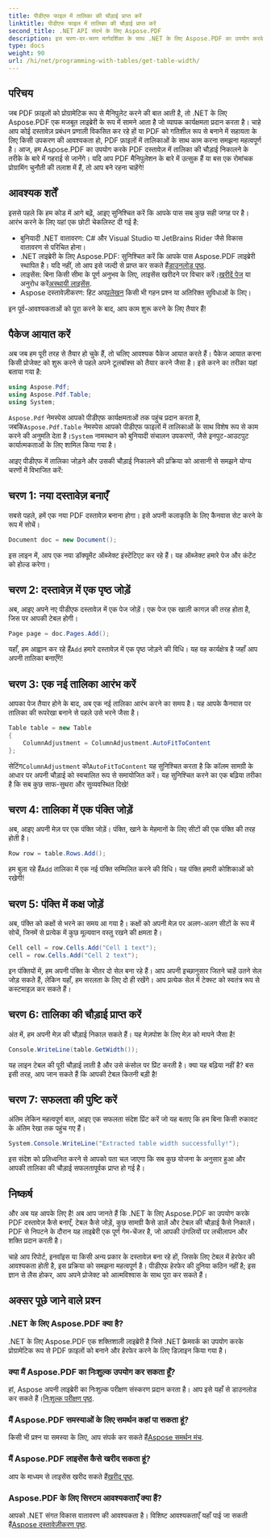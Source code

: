 ```yaml
---
title: पीडीएफ फाइल में तालिका की चौड़ाई प्राप्त करें
linktitle: पीडीएफ फाइल में तालिका की चौड़ाई प्राप्त करें
second_title: .NET API संदर्भ के लिए Aspose.PDF
description: इस चरण-दर-चरण मार्गदर्शिका के साथ .NET के लिए Aspose.PDF का उपयोग करके PDF में तालिका की चौड़ाई प्राप्त करना सीखें।
type: docs
weight: 90
url: /hi/net/programming-with-tables/get-table-width/
---
```

## परिचय

जब PDF फ़ाइलों को प्रोग्रामेटिक रूप से मैनिपुलेट करने की बात आती है, तो .NET के लिए Aspose.PDF एक मजबूत लाइब्रेरी के रूप में सामने आता है जो व्यापक कार्यक्षमता प्रदान करता है। चाहे आप कोई दस्तावेज़ प्रबंधन प्रणाली विकसित कर रहे हों या PDF को गतिशील रूप से बनाने में सहायता के लिए किसी उपकरण की आवश्यकता हो, PDF फ़ाइलों में तालिकाओं के साथ काम करना समझना महत्वपूर्ण है। आज, हम Aspose.PDF का उपयोग करके PDF दस्तावेज़ में तालिका की चौड़ाई निकालने के तरीके के बारे में गहराई से जानेंगे। यदि आप PDF मैनिपुलेशन के बारे में उत्सुक हैं या बस एक रोमांचक प्रोग्रामिंग चुनौती की तलाश में हैं, तो आप बने रहना चाहेंगे!

## आवश्यक शर्तें

इससे पहले कि हम कोड में आगे बढ़ें, आइए सुनिश्चित करें कि आपके पास सब कुछ सही जगह पर है। आरंभ करने के लिए यहां एक छोटी चेकलिस्ट दी गई है:

- बुनियादी .NET वातावरण: C# और Visual Studio या JetBrains Rider जैसे विकास वातावरण से परिचित होना।
-  .NET लाइब्रेरी के लिए Aspose.PDF: सुनिश्चित करें कि आपके पास Aspose.PDF लाइब्रेरी स्थापित है। यदि नहीं, तो आप इसे जल्दी से प्राप्त कर सकते हैं[डाउनलोड पृष्ठ](https://releases.aspose.com/pdf/net/).
- लाइसेंस: बिना किसी सीमा के पूर्ण अनुभव के लिए, लाइसेंस खरीदने पर विचार करें।[खरीदें पेज](https://purchase.aspose.com/buy) या अनुरोध करें[अस्थायी लाइसेंस](https://purchase.aspose.com/temporary-license/).
-  Aspose दस्तावेज़ीकरण: हिट अप[प्रलेखन](https://reference.aspose.com/pdf/net/) किसी भी गहन प्रश्न या अतिरिक्त सुविधाओं के लिए।

इन पूर्व-आवश्यकताओं को पूरा करने के बाद, आप काम शुरू करने के लिए तैयार हैं!

## पैकेज आयात करें

अब जब हम पूरी तरह से तैयार हो चुके हैं, तो चलिए आवश्यक पैकेज आयात करते हैं। पैकेज आयात करना किसी प्रोजेक्ट को शुरू करने से पहले अपने टूलबॉक्स को तैयार करने जैसा है। इसे करने का तरीका यहां बताया गया है:

```csharp
using Aspose.Pdf;
using Aspose.Pdf.Table;
using System;
```

`Aspose.Pdf` नेमस्पेस आपको पीडीएफ कार्यक्षमताओं तक पहुंच प्रदान करता है, जबकि`Aspose.Pdf.Table` नेमस्पेस आपको पीडीएफ फाइलों में तालिकाओं के साथ विशेष रूप से काम करने की अनुमति देता है।`System` नामस्थान को बुनियादी संचालन उपकरणों, जैसे इनपुट-आउटपुट कार्यात्मकताओं के लिए शामिल किया गया है।

आइए पीडीएफ में तालिका जोड़ने और उसकी चौड़ाई निकालने की प्रक्रिया को आसानी से समझने योग्य चरणों में विभाजित करें:

## चरण 1: नया दस्तावेज़ बनाएँ

सबसे पहले, हमें एक नया PDF दस्तावेज़ बनाना होगा। इसे अपनी कलाकृति के लिए कैनवास सेट करने के रूप में सोचें।

```csharp
Document doc = new Document();
```

इस लाइन में, आप एक नया डॉक्यूमेंट ऑब्जेक्ट इंस्टेंटिएट कर रहे हैं। यह ऑब्जेक्ट हमारे पेज और कंटेंट को होल्ड करेगा।

## चरण 2: दस्तावेज़ में एक पृष्ठ जोड़ें

अब, आइए अपने नए पीडीएफ दस्तावेज़ में एक पेज जोड़ें। एक पेज एक खाली कागज़ की तरह होता है, जिस पर आपकी टेबल होगी।

```csharp
Page page = doc.Pages.Add();
```

 यहाँ, हम आह्वान कर रहे हैं`Add` हमारे दस्तावेज़ में एक पृष्ठ जोड़ने की विधि। यह वह कार्यक्षेत्र है जहाँ आप अपनी तालिका बनाएँगे!

## चरण 3: एक नई तालिका आरंभ करें

आपका पेज तैयार होने के बाद, अब एक नई तालिका आरंभ करने का समय है। यह आपके कैनवास पर तालिका की रूपरेखा बनाने से पहले उसे भरने जैसा है।

```csharp
Table table = new Table
{
    ColumnAdjustment = ColumnAdjustment.AutoFitToContent
};
```

 सेटिंग`ColumnAdjustment` को`AutoFitToContent` यह सुनिश्चित करता है कि कॉलम सामग्री के आधार पर अपनी चौड़ाई को स्वचालित रूप से समायोजित करें। यह सुनिश्चित करने का एक बढ़िया तरीका है कि सब कुछ साफ-सुथरा और सुव्यवस्थित दिखे!

## चरण 4: तालिका में एक पंक्ति जोड़ें

अब, आइए अपनी मेज़ पर एक पंक्ति जोड़ें। पंक्ति, खाने के मेहमानों के लिए सीटों की एक पंक्ति की तरह होती है।

```csharp
Row row = table.Rows.Add();
```

 हम बुला रहे हैं`Add` तालिका में एक नई पंक्ति सम्मिलित करने की विधि। यह पंक्ति हमारी कोशिकाओं को रखेगी!

## चरण 5: पंक्ति में कक्ष जोड़ें

अब, पंक्ति को कक्षों से भरने का समय आ गया है। कक्षों को अपनी मेज़ पर अलग-अलग सीटों के रूप में सोचें, जिनमें से प्रत्येक में कुछ मूल्यवान वस्तु रखने की क्षमता है।

```csharp
Cell cell = row.Cells.Add("Cell 1 text");
cell = row.Cells.Add("Cell 2 text");
```

इन पंक्तियों में, हम अपनी पंक्ति के भीतर दो सेल बना रहे हैं। आप अपनी इच्छानुसार जितने चाहें उतने सेल जोड़ सकते हैं, लेकिन यहाँ, हम सरलता के लिए दो ही रखेंगे। आप प्रत्येक सेल में टेक्स्ट को स्वतंत्र रूप से कस्टमाइज़ कर सकते हैं।

## चरण 6: तालिका की चौड़ाई प्राप्त करें

अंत में, हम अपनी मेज़ की चौड़ाई निकाल सकते हैं। यह मेज़पोश के लिए मेज़ को मापने जैसा है!

```csharp
Console.WriteLine(table.GetWidth());
```

यह लाइन टेबल की पूरी चौड़ाई लाती है और उसे कंसोल पर प्रिंट करती है। क्या यह बढ़िया नहीं है? बस इसी तरह, आप जान सकते हैं कि आपकी टेबल कितनी बड़ी है!

## चरण 7: सफलता की पुष्टि करें

अंतिम लेकिन महत्वपूर्ण बात, आइए एक सफलता संदेश प्रिंट करें जो यह बताए कि हम बिना किसी रुकावट के अंतिम रेखा तक पहुंच गए हैं।

```csharp
System.Console.WriteLine("Extracted table width successfully!");
```

इस संदेश को प्रतिध्वनित करने से आपको पता चल जाएगा कि सब कुछ योजना के अनुसार हुआ और आपकी तालिका की चौड़ाई सफलतापूर्वक प्राप्त हो गई है।

## निष्कर्ष

और अब यह आपके लिए है! अब आप जानते हैं कि .NET के लिए Aspose.PDF का उपयोग करके PDF दस्तावेज़ कैसे बनाएँ, टेबल कैसे जोड़ें, कुछ सामग्री कैसे डालें और टेबल की चौड़ाई कैसे निकालें। PDF से निपटने के दौरान यह लाइब्रेरी एक पूर्ण गेम-चेंजर है, जो आपकी उंगलियों पर लचीलापन और शक्ति प्रदान करती है।

चाहे आप रिपोर्ट, इनवॉइस या किसी अन्य प्रकार के दस्तावेज़ बना रहे हों, जिसके लिए टेबल में हेरफेर की आवश्यकता होती है, इस प्रक्रिया को समझना महत्वपूर्ण है। पीडीएफ हेरफेर की दुनिया कठिन नहीं है; इस ज्ञान से लैस होकर, आप अपने प्रोजेक्ट को आत्मविश्वास के साथ पूरा कर सकते हैं। 

## अक्सर पूछे जाने वाले प्रश्न

### .NET के लिए Aspose.PDF क्या है?  
.NET के लिए Aspose.PDF एक शक्तिशाली लाइब्रेरी है जिसे .NET फ्रेमवर्क का उपयोग करके प्रोग्रामेटिक रूप से PDF फ़ाइलों को बनाने और हेरफेर करने के लिए डिज़ाइन किया गया है।

### क्या मैं Aspose.PDF का निःशुल्क उपयोग कर सकता हूँ?  
 हां, Aspose अपनी लाइब्रेरी का निःशुल्क परीक्षण संस्करण प्रदान करता है। आप इसे यहाँ से डाउनलोड कर सकते हैं।[निःशुल्क परीक्षण पृष्ठ](https://releases.aspose.com/).

### मैं Aspose.PDF समस्याओं के लिए समर्थन कहां पा सकता हूं?  
 किसी भी प्रश्न या समस्या के लिए, आप संपर्क कर सकते हैं[Aspose समर्थन मंच](https://forum.aspose.com/c/pdf/10).

### मैं Aspose.PDF लाइसेंस कैसे खरीद सकता हूं?  
 आप के माध्यम से लाइसेंस खरीद सकते हैं[खरीद पृष्ठ](https://purchase.aspose.com/buy).

### Aspose.PDF के लिए सिस्टम आवश्यकताएँ क्या हैं?  
आपको .NET संगत विकास वातावरण की आवश्यकता है। विशिष्ट आवश्यकताएँ यहाँ पाई जा सकती हैं[Aspose दस्तावेज़ीकरण पृष्ठ](https://reference.aspose.com/pdf/net/).